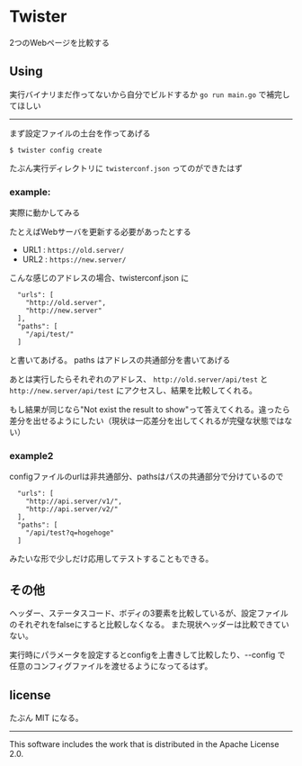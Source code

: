# Twister

2つのWebページを比較する

## Using

実行バイナリまだ作ってないから自分でビルドするか `go run main.go` で補完してほしい

---

まず設定ファイルの土台を作ってあげる
```
$ twister config create
```
たぶん実行ディレクトリに `twisterconf.json` ってのができたはず

### example:
実際に動かしてみる

たとえばWebサーバを更新する必要があったとする

 - URL1 : `https://old.server/`
 - URL2 : `https://new.server/`

こんな感じのアドレスの場合、twisterconf.json に
```
  "urls": [
    "http://old.server",
    "http://new.server"
  ],
  "paths": [
    "/api/test/"
  ]
```
と書いてあげる。 paths はアドレスの共通部分を書いてあげる

あとは実行したらそれぞれのアドレス、 `http://old.server/api/test` と `http://new.server/api/test` にアクセスし、結果を比較してくれる。

もし結果が同じなら"Not exist the result to show"って答えてくれる。違ったら差分を出せるようにしたい（現状は一応差分を出してくれるが完璧な状態ではない）

### example2

configファイルのurlは非共通部分、pathsはパスの共通部分で分けているので
```
  "urls": [
    "http://api.server/v1/",
    "http://api.server/v2/"
  ],
  "paths": [
    "/api/test?q=hogehoge"
  ]
```
みたいな形で少しだけ応用してテストすることもできる。

## その他

ヘッダー、ステータスコード、ボディの3要素を比較しているが、設定ファイルのそれぞれをfalseにすると比較しなくなる。
また現状ヘッダーは比較できていない。

実行時にパラメータを設定するとconfigを上書きして比較したり、--config で任意のコンフィグファイルを渡せるようになってるはず。

## license

たぶん MIT になる。

---

This software includes the work that is distributed in the Apache License 2.0.